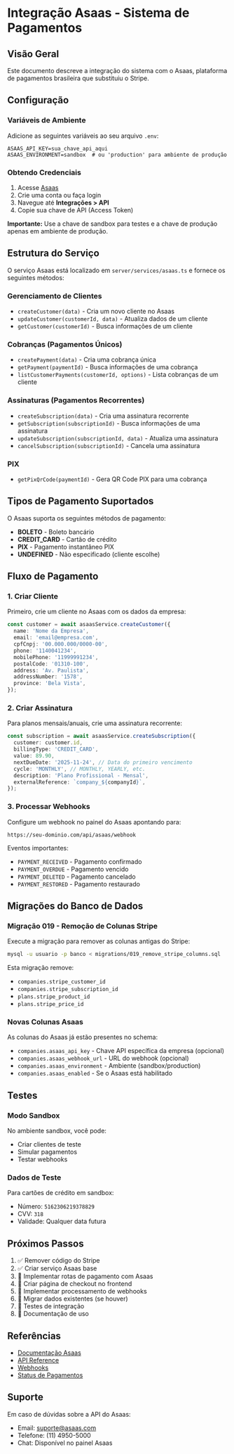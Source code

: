 # Integração Asaas - Sistema de Pagamentos

## Visão Geral

Este documento descreve a integração do sistema com o Asaas, plataforma de pagamentos brasileira que substituiu o Stripe.

## Configuração

### Variáveis de Ambiente

Adicione as seguintes variáveis ao seu arquivo `.env`:

```env
ASAAS_API_KEY=sua_chave_api_aqui
ASAAS_ENVIRONMENT=sandbox  # ou 'production' para ambiente de produção
```

### Obtendo Credenciais

1. Acesse [Asaas](https://www.asaas.com/)
2. Crie uma conta ou faça login
3. Navegue até **Integrações > API**
4. Copie sua chave de API (Access Token)

**Importante:** Use a chave de sandbox para testes e a chave de produção apenas em ambiente de produção.

## Estrutura do Serviço

O serviço Asaas está localizado em `server/services/asaas.ts` e fornece os seguintes métodos:

### Gerenciamento de Clientes

- `createCustomer(data)` - Cria um novo cliente no Asaas
- `updateCustomer(customerId, data)` - Atualiza dados de um cliente
- `getCustomer(customerId)` - Busca informações de um cliente

### Cobranças (Pagamentos Únicos)

- `createPayment(data)` - Cria uma cobrança única
- `getPayment(paymentId)` - Busca informações de uma cobrança
- `listCustomerPayments(customerId, options)` - Lista cobranças de um cliente

### Assinaturas (Pagamentos Recorrentes)

- `createSubscription(data)` - Cria uma assinatura recorrente
- `getSubscription(subscriptionId)` - Busca informações de uma assinatura
- `updateSubscription(subscriptionId, data)` - Atualiza uma assinatura
- `cancelSubscription(subscriptionId)` - Cancela uma assinatura

### PIX

- `getPixQrCode(paymentId)` - Gera QR Code PIX para uma cobrança

## Tipos de Pagamento Suportados

O Asaas suporta os seguintes métodos de pagamento:

- **BOLETO** - Boleto bancário
- **CREDIT_CARD** - Cartão de crédito
- **PIX** - Pagamento instantâneo PIX
- **UNDEFINED** - Não especificado (cliente escolhe)

## Fluxo de Pagamento

### 1. Criar Cliente

Primeiro, crie um cliente no Asaas com os dados da empresa:

```typescript
const customer = await asaasService.createCustomer({
  name: 'Nome da Empresa',
  email: 'email@empresa.com',
  cpfCnpj: '00.000.000/0000-00',
  phone: '1140041234',
  mobilePhone: '11999991234',
  postalCode: '01310-100',
  address: 'Av. Paulista',
  addressNumber: '1578',
  province: 'Bela Vista',
});
```

### 2. Criar Assinatura

Para planos mensais/anuais, crie uma assinatura recorrente:

```typescript
const subscription = await asaasService.createSubscription({
  customer: customer.id,
  billingType: 'CREDIT_CARD',
  value: 89.90,
  nextDueDate: '2025-11-24', // Data do primeiro vencimento
  cycle: 'MONTHLY', // MONTHLY, YEARLY, etc.
  description: 'Plano Profissional - Mensal',
  externalReference: `company_${companyId}`,
});
```

### 3. Processar Webhooks

Configure um webhook no painel do Asaas apontando para:
```
https://seu-dominio.com/api/asaas/webhook
```

Eventos importantes:
- `PAYMENT_RECEIVED` - Pagamento confirmado
- `PAYMENT_OVERDUE` - Pagamento vencido
- `PAYMENT_DELETED` - Pagamento cancelado
- `PAYMENT_RESTORED` - Pagamento restaurado

## Migrações do Banco de Dados

### Migração 019 - Remoção de Colunas Stripe

Execute a migração para remover as colunas antigas do Stripe:

```bash
mysql -u usuario -p banco < migrations/019_remove_stripe_columns.sql
```

Esta migração remove:
- `companies.stripe_customer_id`
- `companies.stripe_subscription_id`
- `plans.stripe_product_id`
- `plans.stripe_price_id`

### Novas Colunas Asaas

As colunas do Asaas já estão presentes no schema:
- `companies.asaas_api_key` - Chave API específica da empresa (opcional)
- `companies.asaas_webhook_url` - URL do webhook (opcional)
- `companies.asaas_environment` - Ambiente (sandbox/production)
- `companies.asaas_enabled` - Se o Asaas está habilitado

## Testes

### Modo Sandbox

No ambiente sandbox, você pode:
- Criar clientes de teste
- Simular pagamentos
- Testar webhooks

### Dados de Teste

Para cartões de crédito em sandbox:
- Número: `5162306219378829`
- CVV: `318`
- Validade: Qualquer data futura

## Próximos Passos

1. ✅ Remover código do Stripe
2. ✅ Criar serviço Asaas base
3. 🔲 Implementar rotas de pagamento com Asaas
4. 🔲 Criar página de checkout no frontend
5. 🔲 Implementar processamento de webhooks
6. 🔲 Migrar dados existentes (se houver)
7. 🔲 Testes de integração
8. 🔲 Documentação de uso

## Referências

- [Documentação Asaas](https://docs.asaas.com/)
- [API Reference](https://docs.asaas.com/reference)
- [Webhooks](https://docs.asaas.com/docs/webhooks)
- [Status de Pagamentos](https://docs.asaas.com/docs/status-de-pagamentos)

## Suporte

Em caso de dúvidas sobre a API do Asaas:
- Email: suporte@asaas.com
- Telefone: (11) 4950-5000
- Chat: Disponível no painel Asaas
